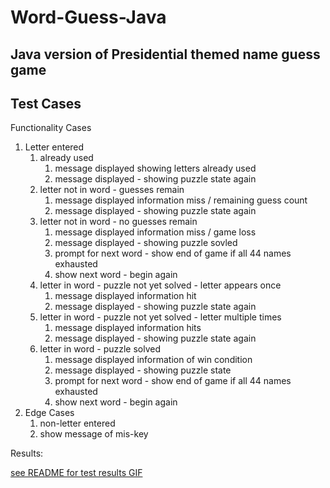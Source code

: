 # Word-Guess-Java

## Java version of Presidential themed name guess game

## Test Cases

Functionality Cases
1. Letter entered 
    1. already used
        1. message displayed showing letters already used
        2. message displayed - showing puzzle state again
    2. letter not in word - guesses remain
        1. message displayed information miss / remaining guess count
        2. message displayed - showing puzzle state again
    3. letter not in word - no guesses remain
        1. message displayed information miss / game loss
        2. message displayed - showing puzzle sovled
        3. prompt for next word - show end of game if all 44 names exhausted
        4. show next word - begin again     
    4. letter in word - puzzle not yet solved - letter appears once    
        1. message displayed information hit
        2. message displayed - showing puzzle state again
    5. letter in word - puzzle not yet solved - letter multiple times   
        1. message displayed information hits
        2. message displayed - showing puzzle state again    
    6. letter in word - puzzle solved
        1. message displayed information of win condition
        2. message displayed - showing puzzle state
        3. prompt for next word - show end of game if all 44 names exhausted
        4. show next word - begin again  
2. Edge Cases
    1. non-letter entered
    2. show message of mis-key

Results:   

[see README for test results GIF ](README.md)

